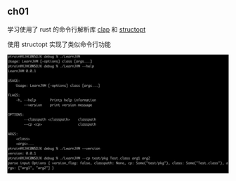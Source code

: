 ## ch01
学习使用了 rust 的命令行解析库 [clap](https://docs.rs/clap/4.4.2/clap/struct.Command.html) 和 [structopt](https://docs.rs/structopt/0.3.26/structopt/index.html)

使用 structopt 实现了类似命令行功能

![](./img/rust_cmd.jpg)
